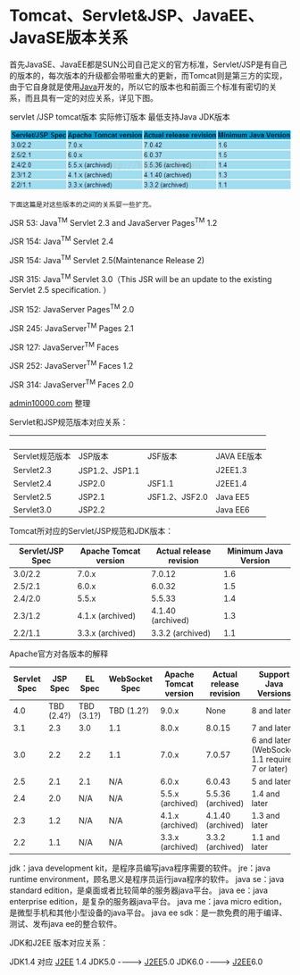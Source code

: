 # Tomcat、Servlet&JSP、JavaEE、JavaSE版本关系

首先JavaSE、JavaEE都是SUN公司自己定义的官方标准，Servlet/JSP是有自己的版本的，每次版本的升级都会带啦重大的更新，而Tomcat则是第三方的实现，由于它自身就是使用[Java](http://lib.csdn.net/base/javase "Java SE知识库")开发的，所以它的版本也和前面三个标准有密切的关系，而且具有一定的对应关系，详见下图。

 servlet /JSP             tomcat版本                     实际修订版本                 最低支持Java JDK版本

![](_v_images/20200830230625156_30744)

    下面这篇是对这些版本的之间的关系娿一些扩充。

JSR 53: Java<sup>TM</sup> Servlet 2.3 and JavaServer Pages<sup>TM</sup> 1.2

JSR 154: Java<sup>TM</sup> Servlet 2.4

JSR 154: Java<sup>TM</sup> Servlet 2.5(Maintenance Release 2)

JSR 315: Java<sup>TM</sup> Servlet 3.0（This JSR will be an update to the existing Servlet 2.5 specification. ）

JSR 152: JavaServer Pages<sup>TM</sup> 2.0

JSR 245: JavaServer<sup>TM</sup> Pages 2.1

JSR 127: JavaServer<sup>TM</sup> Faces

JSR 252: JavaServer<sup>TM</sup> Faces 1.2

JSR 314: JavaServer<sup>TM</sup> Faces 2.0

[admin10000.com](http://www.admin10000.com/) 整理

Servlet和JSP规范版本对应关系：

|       <br>       |      <br>       |      <br>       |     <br>     |
| ---------------- | --------------- | --------------- | ------------ |
|  Servlet规范版本 |  JSP版本        |  JSF版本        |  JAVA EE版本 |
|  Servlet2.3      |  JSP1.2、JSP1.1 |                 |  J2EE1.3     |
|  Servlet2.4      |  JSP2.0         |  JSF1.1         |  J2EE1.4     |
|  Servlet2.5      |  JSP2.1         |  JSF1.2、JSF2.0 |  Java EE5    |
|  Servlet3.0      |  JSP2.2         |                 |  Java EE6    |

Tomcat所对应的Servlet/JSP规范和JDK版本：

| Servlet/JSP Spec | Apache Tomcat version | Actual release revision | Minimum Java Version |
| ---------------- | --------------------- | ----------------------- | -------------------- |
| 3.0/2.2          | 7.0.x                 | 7.0.12                  | 1.6                  |
| 2.5/2.1          | 6.0.x                 | 6.0.32                  | 1.5                  |
| 2.4/2.0          | 5.5.x                 | 5.5.33                  | 1.4                  |
| 2.3/1.2          | 4.1.x (archived)      | 4.1.40 (archived)       | 1.3                  |
| 2.2/1.1          | 3.3.x (archived)      | 3.3.2 (archived)        | 1.1                  |

Apache官方对各版本的解释

| Servlet Spec |  JSP Spec  |  EL Spec   | WebSocket Spec | Apache Tomcat version | Actual release revision |              Support Java Versions               |
| ------------ | ---------- | ---------- | -------------- | --------------------- | ----------------------- | ------------------------------------------------ |
| 4.0          | TBD (2.4?) | TBD (3.1?) | TBD (1.2?)     | 9.0.x                 | None                    | 8 and later                                      |
| 3.1          | 2.3        | 3.0        | 1.1            | 8.0.x                 | 8.0.15                  | 7 and later                                      |
| 3.0          | 2.2        | 2.2        | 1.1            | 7.0.x                 | 7.0.57                  | 6 and later  (WebSocket 1.1 requires 7 or later) |
| 2.5          | 2.1        | 2.1        | N/A            | 6.0.x                 | 6.0.43                  | 5 and later                                      |
| 2.4          | 2.0        | N/A        | N/A            | 5.5.x (archived)      | 5.5.36 (archived)       | 1.4 and later                                    |
| 2.3          | 1.2        | N/A        | N/A            | 4.1.x (archived)      | 4.1.40 (archived)       | 1.3 and later                                    |
| 2.2          | 1.1        | N/A        | N/A            | 3.3.x (archived)      | 3.3.2 (archived)        | 1.1 and later                                    |


jdk：java development kit，是程序员编写java程序需要的软件。
jre：java runtime environment，顾名思义是程序员运行java程序的软件。
java se：java standard edition，是桌面或者比较简单的服务器java平台。
java ee：java enterprise edition，是复杂的服务器java平台。
java me：java micro edition，是微型手机和其他小型设备的java平台。
java ee sdk：是一款免费的用于编译、测试、发布java ee的整合软件。

JDK和J2EE 版本对应关系：

JDK1.4 对应 [J2EE](https://www.baidu.com/s?wd=J2EE&tn=44039180_cpr&fenlei=mv6quAkxTZn0IZRqIHckPjm4nH00T1Yznvm3nynLn1w9uHuWmhu-0ZwV5Hcvrjm3rH6sPfKWUMw85HfYnjn4nH6sgvPsT6KdThsqpZwYTjCEQLGCpyw9Uz4Bmy-bIi4WUvYETgN-TLwGUv3EnWckrjD4PjR1) 1.4
JDK5.0 ----> [J2EE](https://www.baidu.com/s?wd=J2EE&tn=44039180_cpr&fenlei=mv6quAkxTZn0IZRqIHckPjm4nH00T1Yznvm3nynLn1w9uHuWmhu-0ZwV5Hcvrjm3rH6sPfKWUMw85HfYnjn4nH6sgvPsT6KdThsqpZwYTjCEQLGCpyw9Uz4Bmy-bIi4WUvYETgN-TLwGUv3EnWckrjD4PjR1)5.0
JDK6.0 ----> [J2EE](https://www.baidu.com/s?wd=J2EE&tn=44039180_cpr&fenlei=mv6quAkxTZn0IZRqIHckPjm4nH00T1Yznvm3nynLn1w9uHuWmhu-0ZwV5Hcvrjm3rH6sPfKWUMw85HfYnjn4nH6sgvPsT6KdThsqpZwYTjCEQLGCpyw9Uz4Bmy-bIi4WUvYETgN-TLwGUv3EnWckrjD4PjR1)6.0
